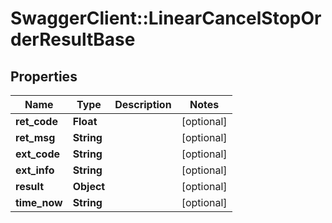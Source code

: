 # SwaggerClient::LinearCancelStopOrderResultBase

## Properties
Name | Type | Description | Notes
------------ | ------------- | ------------- | -------------
**ret_code** | **Float** |  | [optional] 
**ret_msg** | **String** |  | [optional] 
**ext_code** | **String** |  | [optional] 
**ext_info** | **String** |  | [optional] 
**result** | **Object** |  | [optional] 
**time_now** | **String** |  | [optional] 


